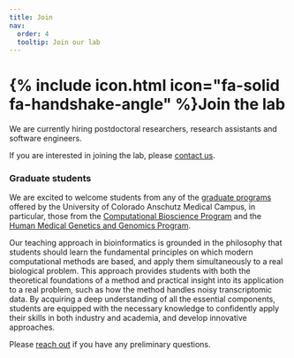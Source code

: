 ```yaml
---
title: Join
nav:
  order: 4
  tooltip: Join our lab
---
```


# {% include icon.html icon="fa-solid fa-handshake-angle" %}Join the lab

We are currently hiring postdoctoral researchers, research assistants and software engineers.

If you are interested in joining the lab, please [contact us](/contact).


### Graduate students

We are excited to welcome students from any of the [graduate programs]((https://www.cuanschutz.edu/graduate-programs)) offered by the University of Colorado Anschutz Medical Campus, in particular, those from the [Computational Bioscience Program](https://www.cuanschutz.edu/graduate-programs/computational-bioscience/home) and the [Human Medical Genetics and Genomics Program](https://www.cuanschutz.edu/graduate-programs/human-medical-genetics-and-genomics/home).

Our teaching approach in bioinformatics is grounded in the philosophy that students should learn the fundamental principles on which modern computational methods are based, and apply them simultaneously to a real biological problem.
This approach provides students with both the theoretical foundations of a method and practical insight into its application to a real problem, such as how the method handles noisy transcriptomic data.
By acquiring a deep understanding of all the essential components, students are equipped with the necessary knowledge to confidently apply their skills in both industry and academia, and develop innovative approaches.

Please [reach out](/contact) if you have any preliminary questions.
